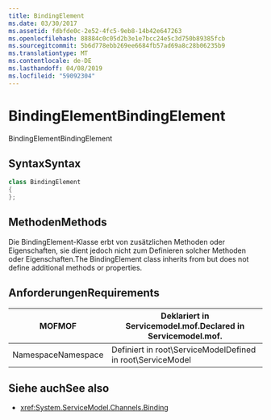 ```yaml
---
title: BindingElement
ms.date: 03/30/2017
ms.assetid: fdbfde0c-2e52-4fc5-9eb8-14b42e647263
ms.openlocfilehash: 88884c0c05d2b3e1e7bcc24e5c3d750b89385fcb
ms.sourcegitcommit: 5b6d778ebb269ee6684fb57ad69a8c28b06235b9
ms.translationtype: MT
ms.contentlocale: de-DE
ms.lasthandoff: 04/08/2019
ms.locfileid: "59092304"
---
```

# <a name="bindingelement"></a><span data-ttu-id="76f1e-102">BindingElement</span><span class="sxs-lookup"><span data-stu-id="76f1e-102">BindingElement</span></span>
<span data-ttu-id="76f1e-103">BindingElement</span><span class="sxs-lookup"><span data-stu-id="76f1e-103">BindingElement</span></span>  
  
## <a name="syntax"></a><span data-ttu-id="76f1e-104">Syntax</span><span class="sxs-lookup"><span data-stu-id="76f1e-104">Syntax</span></span>  
  
```csharp  
class BindingElement  
{  
};  
```  
  
## <a name="methods"></a><span data-ttu-id="76f1e-105">Methoden</span><span class="sxs-lookup"><span data-stu-id="76f1e-105">Methods</span></span>  
 <span data-ttu-id="76f1e-106">Die BindingElement-Klasse erbt von zusätzlichen Methoden oder Eigenschaften, sie dient jedoch nicht zum Definieren solcher Methoden oder Eigenschaften.</span><span class="sxs-lookup"><span data-stu-id="76f1e-106">The BindingElement class inherits from but does not define additional methods or properties.</span></span>  
  
## <a name="requirements"></a><span data-ttu-id="76f1e-107">Anforderungen</span><span class="sxs-lookup"><span data-stu-id="76f1e-107">Requirements</span></span>  
  
|<span data-ttu-id="76f1e-108">MOF</span><span class="sxs-lookup"><span data-stu-id="76f1e-108">MOF</span></span>|<span data-ttu-id="76f1e-109">Deklariert in Servicemodel.mof.</span><span class="sxs-lookup"><span data-stu-id="76f1e-109">Declared in Servicemodel.mof.</span></span>|  
|---------|-----------------------------------|  
|<span data-ttu-id="76f1e-110">Namespace</span><span class="sxs-lookup"><span data-stu-id="76f1e-110">Namespace</span></span>|<span data-ttu-id="76f1e-111">Definiert in root\ServiceModel</span><span class="sxs-lookup"><span data-stu-id="76f1e-111">Defined in root\ServiceModel</span></span>|  
  
## <a name="see-also"></a><span data-ttu-id="76f1e-112">Siehe auch</span><span class="sxs-lookup"><span data-stu-id="76f1e-112">See also</span></span>

- <xref:System.ServiceModel.Channels.Binding>
